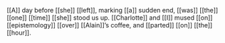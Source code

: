 [[A]] day before [[she]] [[left]], marking [[a]] sudden end, [[was]] [[the]] [[one]] [[time]] [[she]] stood us up. [[Charlotte]] and [[I]] mused [[on]] [[epistemology]] [[over]] [[Alain]]’s coffee, and [[parted]] [[on]] [[the]] [[hour]].